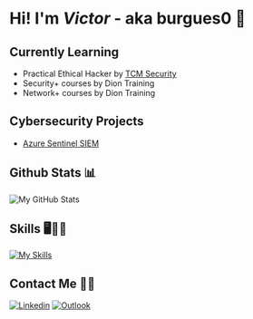 # Hi! I'm *Victor* - aka burgues0 👋

## Currently Learning
- Practical Ethical Hacker by [TCM Security](https://academy.tcm-sec.com/)
- Security+ courses by Dion Training
- Network+ courses by Dion Training

## Cybersecurity Projects
- [Azure Sentinel SIEM](https://github.com/burgues0/azure-soc-honeypot)

## Github Stats 📊

<img alt="My GitHub Stats" src="https://github-readme-stats.vercel.app/api?username=burgues0"/>

<br>

## Skills 🖥️👨‍💻

[![My Skills](https://skillicons.dev/icons?i=py,linux,bash,powershell,java,cpp,django,mysql)](https://skillicons.dev)

## Contact Me 📲📧

[![Linkedin](https://img.shields.io/badge/-LinkedIn-blue?style=flat&logo=Linkedin&logoColor=white)](https://www.linkedin.com/in/victor-pinheiro-palmeira/)
[![Outlook](https://img.shields.io/badge/Microsoft_Outlook-0078D4?style=flat&logo=microsoft-outlook&logoColor=white)](mailto:victordpp@outlook.com)
